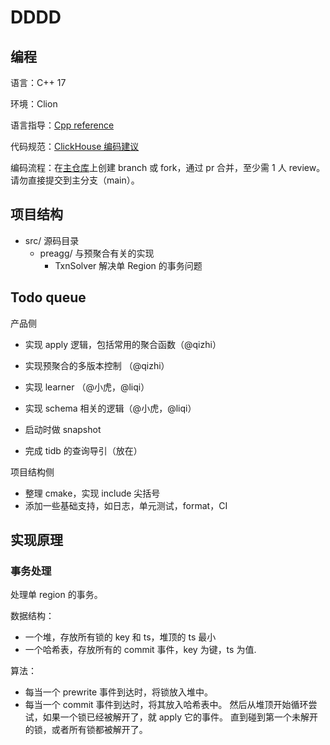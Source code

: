 # DDDD

## 编程

语言：C++ 17

环境：Clion

语言指导：[Cpp reference](https://zh.cppreference.com/w/%E9%A6%96%E9%A1%B5)

代码规范：[ClickHouse 编码建议](https://clickhouse.tech/docs/zh/development/style/)

编码流程：在[主仓库](https://github.com/LittleFall/tidb-hackathon-2020)上创建 branch 或 fork，通过 pr 合并，至少需 1 人 review。请勿直接提交到主分支（main）。 

## 项目结构

- src/ 源码目录
    - preagg/ 与预聚合有关的实现
        - TxnSolver 解决单 Region 的事务问题
        
## Todo queue

产品侧
- 实现 apply 逻辑，包括常用的聚合函数（@qizhi）
- 实现预聚合的多版本控制 （@qizhi）

- 实现 learner （@小虎，@liqi）
- 实现 schema 相关的逻辑（@小虎，@liqi）
- 启动时做 snapshot

- 完成 tidb 的查询导引（放在）


项目结构侧
- 整理 cmake，实现 include 尖括号
- 添加一些基础支持，如日志，单元测试，format，CI


## 实现原理

### 事务处理

处理单 region 的事务。

数据结构：
- 一个堆，存放所有锁的 key 和 ts，堆顶的 ts 最小
- 一个哈希表，存放所有的 commit 事件，key 为键，ts 为值.

算法：
- 每当一个 prewrite 事件到达时，将锁放入堆中。
- 每当一个 commit 事件到达时，将其放入哈希表中。
    然后从堆顶开始循环尝试，如果一个锁已经被解开了，就 apply 它的事件。
    直到碰到第一个未解开的锁，或者所有锁都被解开了。